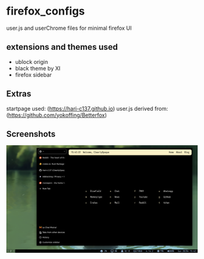 # firefox_configs
user.js and userChrome files for minimal firefox UI


## extensions and themes used

* ublock origin 
* black theme by XI
* firefox sidebar

## Extras

startpage used: (https://hari-c137.github.io)
user.js derived from: (https://github.com/yokoffing/Betterfox)

## Screenshots


![firefox.png](https://github.com/Hari-c137/firefox_configs/blob/main/assets/firefox.png)


